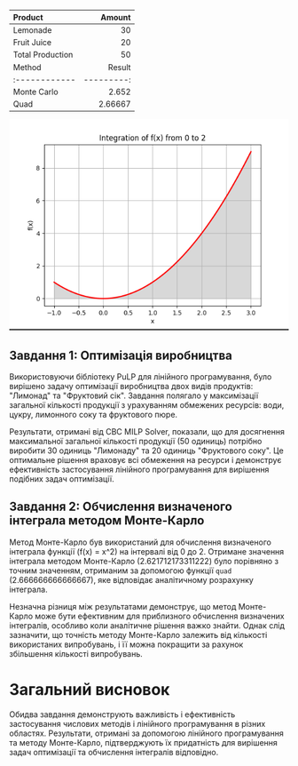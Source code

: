| Product          |     Amount |
| :--------------- | ---------: |
| Lemonade         |         30 |
| Fruit Juice      |         20 |
| Total Production |         50 |
| Method           |     Result |
| :------------    | ---------: |
| Monte Carlo      |      2.652 |
| Quad             |    2.66667 |

![Alt text](image.png)

## Завдання 1: Оптимізація виробництва

Використовуючи бібліотеку PuLP для лінійного програмування, було вирішено задачу оптимізації виробництва двох видів продуктів: "Лимонад" та "Фруктовий сік". Завдання полягало у максимізації загальної кількості продукції з урахуванням обмежених ресурсів: води, цукру, лимонного соку та фруктового пюре.

Результати, отримані від CBC MILP Solver, показали, що для досягнення максимальної загальної кількості продукції (50 одиниць) потрібно виробити 30 одиниць "Лимонаду" та 20 одиниць "Фруктового соку". Це оптимальне рішення враховує всі обмеження на ресурси і демонструє ефективність застосування лінійного програмування для вирішення подібних задач оптимізації.

## Завдання 2: Обчислення визначеного інтеграла методом Монте-Карло

Метод Монте-Карло був використаний для обчислення визначеного інтеграла функції \(f(x) = x^2\) на інтервалі від 0 до 2. Отримане значення інтеграла методом Монте-Карло (2.621712173311222) було порівняно з точним значенням, отриманим за допомогою функції `quad` (2.666666666666667), яке відповідає аналітичному розрахунку інтеграла.

Незначна різниця між результатами демонструє, що метод Монте-Карло може бути ефективним для приблизного обчислення визначених інтегралів, особливо коли аналітичне рішення важко знайти. Однак слід зазначити, що точність методу Монте-Карло залежить від кількості використаних випробувань, і її можна покращити за рахунок збільшення кількості випробувань.

# Загальний висновок

Обидва завдання демонструють важливість і ефективність застосування числових методів і лінійного програмування в різних областях. Результати, отримані за допомогою лінійного програмування та методу Монте-Карло, підтверджують їх придатність для вирішення задач оптимізації та обчислення інтегралів відповідно.

